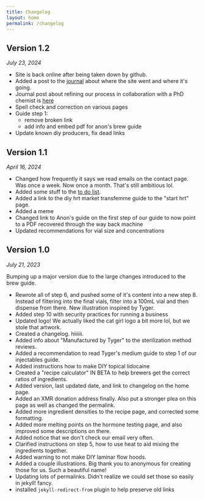 ```yaml
---
title: Changelog
layout: home
permalink: /changelog
---
```


## Version 1.2
_July 23, 2024_

* Site is back online after being taken down by github.
* Added a post to the [journal](/journal#hrt-cat-is-back) about where the site went and where it's going.
* Journal post about refining our process in collaboration with a PhD chemist is [here](/journal#speaking-with-a-phd-chemist-about-our-method)
* Spell check and correction on various pages
* Guide step 1:
	* remove broken link
	* add info and embed pdf for anon's brew guide
* Update known diy producers, fix dead links


## Version 1.1
_April 16, 2024_

* Changed how frequently it says we read emails on the contact page. Was once a week. Now once a month. That's still ambitious lol.  
* Added some stuff to the [to do list](/todo).
* Added a link to the diy hrt market transfemme guide to the "start hrt" page.
* Added a meme
* Changed link to Anon's guide on the first step of our guide to now point to a PDF recovered through the way back machine
* Updated recommendations for vial size and concentrations 


## Version 1.0
_July 21, 2023_

Bumping up a major version due to the large changes introduced to the brew guide. 

* Rewrote all of step 6, and pushed some of it's content into a new step 8. Instead of filtering into the final vials, filter into a 100mL vial and then dispense from there. New illustration inspired by Tyger. 
* Added step 10 with security practices for running a business
* Updated logo! We actually liked the cat girl logo a bit more lol, but we stole that artwork. 
* Created a changelog. hiiiiii. 
* Added info about "Manufactured by Tyger" to the sterilization method reviews.
* Added a recommendation to read Tyger's medium guide to step 1 of our injectables guide.
* Added instructions how to make DIY topical lidocaine
* Created a "recipe calculator" IN BETA to help brewers get the correct ratios of ingredients. 
* Added version, last updated date, and link to changelog on the home page. 
* Added an XMR donation address finally. Also put a stronger plea on this page as well as changed the permalink.
* Added more ingredient densities to the recipe page, and corrected some formatting. 
* Added more melting points on the hormone testing page, and also improved some descriptions on there.
* Added notice that we don't check our email very often.
* Clarified instructions on step 5, how to use heat to aid mixing the ingredients together. 
* Added warning to not make DIY laminar flow hoods.
* Added a couple illustrations. Big thank you to anonymous for creating those for us. Such a beautiful name!
* Updating lots of permalinks. Didn't realize we could set those so easily in jekyll! fancy. 
* installed `jekyll-redirect-from` plugin to help preserve old links
